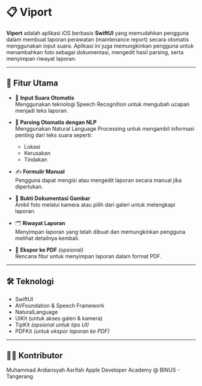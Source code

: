 # 📋 Viport

**Viport** adalah aplikasi iOS berbasis **SwiftUI** yang memudahkan pengguna dalam membuat laporan perawatan (maintenance report) secara otomatis menggunakan input suara. Aplikasi ini juga memungkinkan pengguna untuk menambahkan foto sebagai dokumentasi, mengedit hasil parsing, serta menyimpan riwayat laporan.

---

## 🚀 Fitur Utama

- 🎤 **Input Suara Otomatis**  
  Menggunakan teknologi Speech Recognition untuk mengubah ucapan menjadi teks laporan.

- 🧠 **Parsing Otomatis dengan NLP**  
  Menggunakan Natural Language Processing untuk mengambil informasi penting dari teks suara seperti:
  - Lokasi
  - Kerusakan
  - Tindakan

- ✍️ **Formulir Manual**  
  Pengguna dapat mengisi atau mengedit laporan secara manual jika diperlukan.

- 📸 **Bukti Dokumentasi Gambar**  
  Ambil foto melalui kamera atau pilih dari galeri untuk melengkapi laporan.

- 🗂️ **Riwayat Laporan**  
  Menyimpan laporan yang telah dibuat dan memungkinkan pengguna melihat detailnya kembali.

- 🧾 **Ekspor ke PDF** *(opsional)*  
  Rencana fitur untuk menyimpan laporan dalam format PDF.

---

## 🛠️ Teknologi

- SwiftUI
- AVFoundation & Speech Framework
- NaturalLanguage
- UIKit (untuk akses galeri & kamera)
- TipKit *(opsional untuk tips UI)*
- PDFKit *(untuk ekspor laporan ke PDF)*

---

## 👨‍💻 Kontributor
Muhammad Ardiansyah Asrifah
Apple Developer Academy @ BINUS - Tangerang

